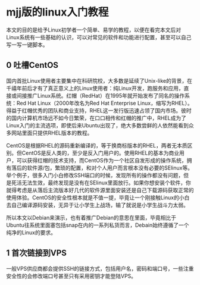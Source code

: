  # mjj版的linux入门教程



本文的目的是给予Linux初学者一个简单、易学的教程，以便在看完本文后对Linux系统有一些基础的认识，可以对常见的软件和功能进行配置，甚至可以自己写一写一键脚本。



## 0 吐槽CentOS

国内首批Linux使用者主要集中在科研院校，大多数是延续了Unix-like的背景，在千禧年前后才有了真正意义上的Linux使用者：纯Linux开发，跑服务和应用，直接或间接推广Linux系统。红帽（RedHat）在1995年就开始发布了同名的操作系统：Red Hat Linux（2000年改名为Red Hat Enterprise Linux，缩写为RHEL）。得益于红帽优秀的团队和商业支持，RHEL这一发行版迅速占领了国内市场。彼时的国内计算机市场远不如今日繁荣，在口口相传和红帽的推广中，RHEL成为了Linux入门的主流选项，即使后来Ubuntu出现了，绝大多数尝鲜的人依然能看到众多网站里面只提供RHEL版本的教程。

CentOS是根据RHEL的源码重新编译的，等于换商标版本的RHEL，两者无本质区别。但CentOS是反人类的，至少是反入门用户的。使用RHEL的基本为商业用户，可以获得红帽的技术支持，而CentOS作为一个社区自发形成的操作系统，拥有落后的软件源/包，繁琐的配置，和对个人用户而言根本没有必要的SElinux等。举个例子，很多入门小白修改SSH端口的时候，发现所有的操作都没有问题，但是死活无法生效，最终发现是没有在SElinux里面放行。如果你想安装个软件，你就得考虑是从落后主流版本好几代的软件源里面安装还是自己下载源码获取正常的使用体验。CentOS的安全性根本就是不值一提，毕竟让一个刚接触Linux的小白去自己编译源码安装，无异于让小学生上战场，输了就说是小学生战斗力太弱。

所以本文以Debian来演示，也有着推广Debian的意思在里面，毕竟相比于Ubuntu往系统里面塞包括snap在内的一系列私货而言，Debain始终遵循了一个纯净的Linux的要求。



## 1 首次链接到VPS

一般VPS供应商都会提供SSH的链接方式，包括用户名，密码和端口号，一些注重安全性的会修改端口号甚至只有采用密钥才能登陆VPS。
